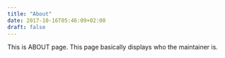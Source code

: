 ```yaml
---
title: "About"
date: 2017-10-16T05:46:09+02:00
draft: false
---
```


This is ABOUT page. This page basically displays who the maintainer is.
